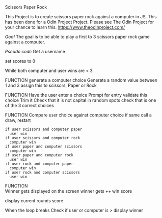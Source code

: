 Scissors Paper Rock

This Project is to create scissors paper rock against a computer in JS.
This has been done for a Odin Project Project.
  Please see The Odin Project for your chance to learn this.
    https://www.theodinproject.com/

*Goal*
The goal is to be able to play a first to 3 scissors paper rock game against a computer.

*Pseudo code*
Get a username

set scores to 0

While both computer and user wins are < 3

  FUNCTION
  generate a computer choice
    Generate a random value between 1 and 3
    assign this to scissors, Paper or Rock
  
  FUNCTION
  Have the user enter a choice
    Prompt for entry
    validate this choice
      Trim it
      Check that it is not capital in random spots
      check that is one of the 3 correct choices
  
  FUNCTION
  Compare user choice against computer choice
    if same call a draw, restart
    
    if user scissors and computer paper
      user win
    if user scissors and computer rock
      computer win
    if user paper and computer scissors
      computer win
    if user paper and computer rock
      user win
    if user rock and computer paper
      computer win
    if user rock and computer scissors
      user win

  FUNCTION  
  Winner gets displayed on the screen
  winner gets ++ win score

  display current rounds score

When the loop breaks
  Check if user or computer is >
  display winner



